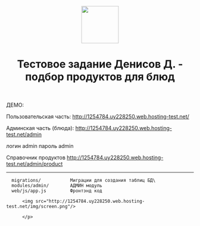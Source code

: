 <p align="center">
    <a href="https://github.com/yiisoft" target="_blank">
        <img src="https://avatars0.githubusercontent.com/u/993323" height="100px">
    </a>
    <h1 align="center">Тестовое задание Денисов Д. - подбор продуктов для блюд</h1>
    <br>
</p>

ДЕМО:

Пользовательская часть:
http://1254784.uy228250.web.hosting-test.net/

Админская часть (блюда):
http://1254784.uy228250.web.hosting-test.net/admin

логин admin
пароль admin

Справочник продуктов
http://1254784.uy228250.web.hosting-test.net/admin/product

-------------------

      migrations/           Миграции для создания таблиц БД\
      modules/admin/        АДМИН модуль 
	  web/js/app.js			Фронтэнд код
	      

<p>

		  <img src="http://1254784.uy228250.web.hosting-test.net/img/screen.png"/>
		  
		  </p>